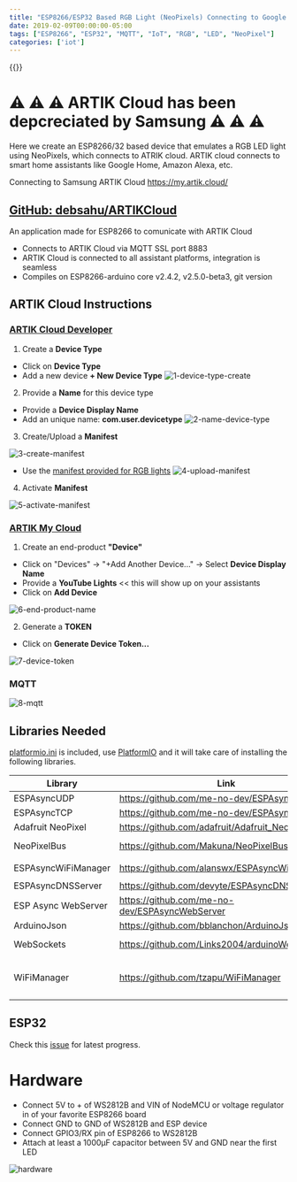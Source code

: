 ```yaml
---
title: "ESP8266/ESP32 Based RGB Light (NeoPixels) Connecting to Google Home & Alexa via ARTIK Cloud"
date: 2019-02-09T00:00:00-05:00
tags: ["ESP8266", "ESP32", "MQTT", "IoT", "RGB", "LED", "NeoPixel"]
categories: ['iot']
---
```


{{<youtube baNO_8L5-RY>}}

#

# ⚠️ ⚠️ ⚠️ ARTIK Cloud has been depcreciated by Samsung ⚠️ ⚠️ ⚠️

Here we create an ESP8266/32 based device that emulates a RGB LED light using NeoPixels, which connects to ATRIK cloud. ARTIK cloud connects to smart home assistants like Google Home, Amazon Alexa, etc.

Connecting to Samsung ARTIK Cloud https://my.artik.cloud/

## [GitHub: debsahu/ARTIKCloud](https://github.com/debsahu/ARTIKCloud)

An application made for ESP8266 to comunicate with ARTIK Cloud
- Connects to ARTIK Cloud via MQTT SSL port 8883
- ARTIK Cloud is connected to all assistant platforms, integration is seamless
- Compiles on ESP8266-arduino core v2.4.2, v2.5.0-beta3, git version

## ARTIK Cloud Instructions

### [ARTIK Cloud Developer](https://developer.artik.cloud)

1. Create a **Device Type**

- Click on **Device Type**
- Add a new device **+ New Device Type**
![1-device-type-create](https://github.com/debsahu/ARTIKCloud/raw/master/doc/step1.png)

2. Provide a **Name** for this device type

- Provide a **Device Display Name**
- Add an unique name: **com.user.devicetype**
![2-name-device-type](https://github.com/debsahu/ARTIKCloud/raw/master/doc/step2.png)

3. Create/Upload a **Manifest**

![3-create-manifest](https://github.com/debsahu/ARTIKCloud/raw/master/doc/step3.png)

- Use the [manifest provided for RGB lights](https://github.com/debsahu/ARTIKCloud/blob/master/My_ARTIK_Cloud/artikcloud-manifest.json)
![4-upload-manifest](https://github.com/debsahu/ARTIKCloud/raw/master/doc/step4.png)

4. Activate **Manifest**

![5-activate-manifest](https://github.com/debsahu/ARTIKCloud/raw/master/doc/step5.png)

### [ARTIK My Cloud](https://my.artik.cloud)

1. Create an end-product **"Device"**

- Click on "Devices" -> "+Add Another Device..." -> Select **Device Display Name**
- Provide a **YouTube Lights** << this will show up on your assistants
- Click on **Add Device**

![6-end-product-name](https://github.com/debsahu/ARTIKCloud/raw/master/doc/step6.png)

2. Generate a **TOKEN**

- Click on **Generate Device Token...**

![7-device-token](https://github.com/debsahu/ARTIKCloud/raw/master/doc/step7.png)

### MQTT

![8-mqtt](https://github.com/debsahu/ARTIKCloud/raw/master/doc/mqtt.png)

## Libraries Needed

[platformio.ini](https://github.com/debsahu/ARTIKCloud/blob/master/platformio.ini) is included, use [PlatformIO](https://platformio.org/platformio-ide) and it will take care of installing the following libraries.

| Library                   | Link                                                       |                                            |
|---------------------------|------------------------------------------------------------|--------------------------------------------|
|ESPAsyncUDP                |https://github.com/me-no-dev/ESPAsyncUDP                    |                                            |
|ESPAsyncTCP                |https://github.com/me-no-dev/ESPAsyncTCP                    |                                            |
|Adafruit NeoPixel          |https://github.com/adafruit/Adafruit_NeoPixel               |                                            |
|NeoPixelBus                |https://github.com/Makuna/NeoPixelBus                       | optional: `#define USE_NEOPIXELBUS`        |
|ESPAsyncWiFiManager        |https://github.com/alanswx/ESPAsyncWiFiManager              | `#define USE_WIFIMANAGER`                  |
|ESPAsyncDNSServer          |https://github.com/devyte/ESPAsyncDNSServer                 |                                            |
|ESP Async WebServer        |https://github.com/me-no-dev/ESPAsyncWebServer              | `#define USE_ASYNC_WEBSERVER`               |
|ArduinoJson                |https://github.com/bblanchon/ArduinoJson                    |                                            |
|WebSockets                 |https://github.com/Links2004/arduinoWebSockets              | optional: `//#define USE_ASYNC_WEBSERVER`   |
|WiFiManager                |https://github.com/tzapu/WiFiManager                        | optional: `//#define USE_ASYNC_WEBSERVER` & `#define USE_WIFIMANAGER` |

## ESP32

Check this [issue](https://github.com/debsahu/ARTIKCloud/issues/1) for latest progress.

# Hardware

- Connect 5V to + of WS2812B and VIN of NodeMCU or voltage regulator in of your favorite ESP8266 board
- Connect GND to GND of WS2812B and ESP device
- Connect GPIO3/RX pin of ESP8266 to WS2812B
- Attach at least a 1000μF capacitor between 5V and GND near the first LED

![hardware](https://github.com/debsahu/ARTIKCloud/raw/master/doc/hardware.png)